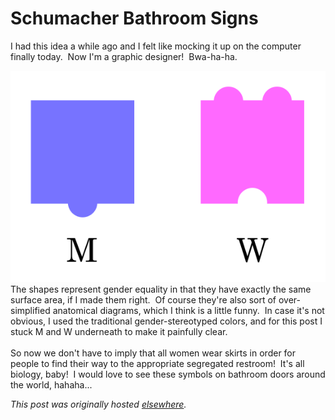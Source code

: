 # Schumacher Bathroom Signs

<div>
<p>I had this idea a while ago and I felt like mocking it up on the computer finally today.  Now I'm a graphic designer!  Bwa-ha-ha.<br></p>
<div class="separator"><a href="ajs20110205Bathroom+signs+screen+shot.png" imageanchor="1"><img border="0" src="ajs20110205Bathroom+signs+screen+shot.png"></a></div>The shapes represent gender equality in that they have exactly the same surface area, if I made them right.  Of course they're also sort of over-simplified anatomical diagrams, which I think is a little funny.  In case it's not obvious, I used the traditional gender-stereotyped colors, and for this post I stuck M and W underneath to make it painfully clear.<br><br>So now we don't have to imply that all women wear skirts in order for people to find their way to the appropriate segregated restroom!  It's all biology, baby!  I would love to see these symbols on bathroom doors around the world, hahaha...</div>


*This post was originally hosted [elsewhere](http://planspace.blogspot.com/2011/02/schumacher-bathroom-signs.html).*
